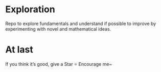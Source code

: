 # Exploration
Repo to explore fundamentals and understand if possible to improve by experimenting with novel and mathematical ideas.

# At last
If you think it’s good, give a Star ⭐️ Encourage me~
